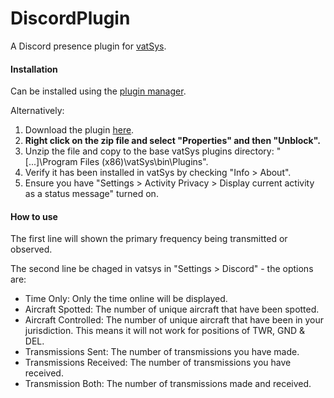 # DiscordPlugin

A Discord presence plugin for [vatSys](https://virtualairtrafficsystem.com/).

#### Installation

Can be installed using the [plugin manager](https://github.com/badvectors/PluginManager).

Alternatively:
1. Download the plugin [here](https://github.com/badvectors/DiscordPlugin/releases).
2. **Right click on the zip file and select "Properties" and then "Unblock".**
3. Unzip the file and copy to the base vatSys plugins directory: "[...]\Program Files (x86)\vatSys\bin\Plugins".
4. Verify it has been installed in vatSys by checking "Info > About".
5. Ensure you have "Settings > Activity Privacy > Display current activity as a status message" turned on.

#### How to use

The first line will shown the primary frequency being transmitted or observed.

The second line  be chaged in vatsys in "Settings > Discord" - the options are:
- Time Only: Only the time online will be displayed.
- Aircraft Spotted: The number of unique aircraft that have been spotted. 
- Aircraft Controlled: The number of unique aircraft that have been in your jurisdiction. This means it will not work for positions of TWR, GND & DEL.
- Transmissions Sent: The number of transmissions you have made.
- Transmissions Received: The number of transmissions you have received.
- Transmission Both: The number of transmissions made and received. 
